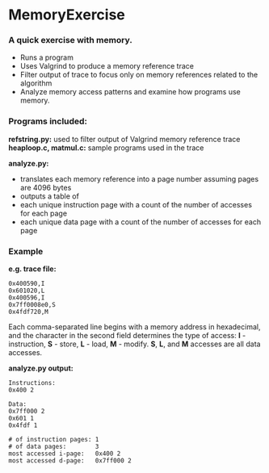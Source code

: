 # MemoryExercise
### A quick exercise with memory. ###
* Runs a program
* Uses Valgrind to produce a memory reference trace
* Filter output of trace to focus only on memory references related to the algorithm
* Analyze memory access patterns and examine how programs use memory.

### Programs included: ###
**refstring.py:** used to filter output of Valgrind memory reference trace  
**heaploop.c, matmul.c:** sample programs used in the trace

**analyze.py:**
* translates each memory reference into a page number assuming pages are 4096 bytes
* outputs a table of
 * each unique instruction page with a count of the number of accesses for each page
 * each unique data page with a count of the number of accesses for each page

### Example ###
**e.g. trace file:**  
```0x7ff0008e8,S  
0x400590,I  
0x601020,L  
0x400596,I  
0x7ff0008e0,S  
0x4fdf720,M
```

Each comma-separated line begins with a memory address in hexadecimal, and the character in the second field determines the type of access: **I** - instruction, **S** - store, **L** - load, **M** - modify. **S**, **L**, and **M** accesses are all data accesses.

**analyze.py output:**  
```
Instructions:  
0x400 2

Data:  
0x7ff000 2  
0x601 1  
0x4fdf 1  
  
# of instruction pages: 1 
# of data pages: 		3 
most accessed i-page: 	0x400 2 
most accessed d-page: 	0x7ff000 2
```
